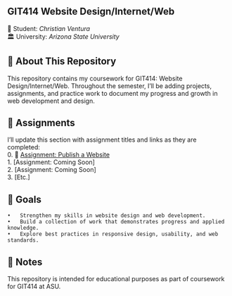 ## GIT414 Website Design/Internet/Web

👤  Student: <em>Christian Ventura</em><br>
🏛️  University: <em>Arizona State University</em><br>

## 📖 About This Repository

This repository contains my coursework for GIT414: Website Design/Internet/Web. Throughout the semester, I’ll be adding projects, assignments, and practice work to document my progress and growth in web development and design.


## 📂 Assignments

I’ll update this section with assignment titles and links as they are completed:<br>
	 0. 🔗 [Assignment: Publish a Website](https://ventura-christian.github.io/GIT414/Assignment-0/)<br> 
	 1. [Assignment: Coming Soon]<br>
  	 2. [Assignment: Coming Soon]<br>
	 3. [Etc.]<br>
	


## 🚀 Goals
	•	Strengthen my skills in website design and web development.
	•	Build a collection of work that demonstrates progress and applied knowledge.
	•	Explore best practices in responsive design, usability, and web standards.


## 📌 Notes

This repository is intended for educational purposes as part of coursework for GIT414 at ASU.
